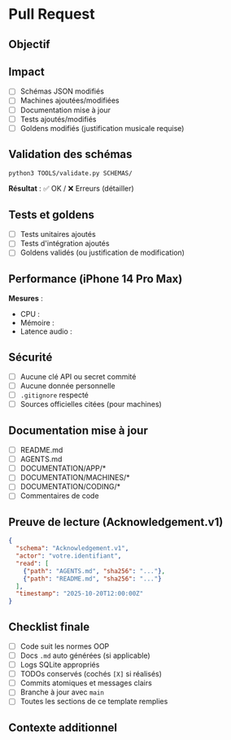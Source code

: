 # Pull Request

## Objectif

<!-- Description claire et concise de l'objectif de cette PR -->

## Impact

<!-- Quels composants/fichiers sont affectés ? -->
<!-- Y a-t-il des breaking changes ? -->

- [ ] Schémas JSON modifiés
- [ ] Machines ajoutées/modifiées
- [ ] Documentation mise à jour
- [ ] Tests ajoutés/modifiés
- [ ] Goldens modifiés (justification musicale requise)

## Validation des schémas

<!-- OBLIGATOIRE : Exécuter avant de soumettre -->

```bash
python3 TOOLS/validate.py SCHEMAS/
```

**Résultat** : ✅ OK / ❌ Erreurs (détailler)

## Tests et goldens

<!-- Liste des tests ajoutés/modifiés -->
<!-- Si goldens modifiés : justification musicale OBLIGATOIRE -->

- [ ] Tests unitaires ajoutés
- [ ] Tests d'intégration ajoutés
- [ ] Goldens validés (ou justification de modification)

## Performance (iPhone 14 Pro Max)

<!-- Cible : < 30% CPU pour 3 machines + FX -->

**Mesures** :
- CPU : 
- Mémoire : 
- Latence audio : 

## Sécurité

<!-- Vérifications de sécurité -->

- [ ] Aucune clé API ou secret commité
- [ ] Aucune donnée personnelle
- [ ] `.gitignore` respecté
- [ ] Sources officielles citées (pour machines)

## Documentation mise à jour

<!-- Cochez les docs mises à jour -->

- [ ] README.md
- [ ] AGENTS.md
- [ ] DOCUMENTATION/APP/*
- [ ] DOCUMENTATION/MACHINES/*
- [ ] DOCUMENTATION/CODING/*
- [ ] Commentaires de code

## Preuve de lecture (Acknowledgement.v1)

<!-- OBLIGATOIRE : Collez votre Acknowledgement.v1 généré avec TOOLS/hash_docs.py -->

```json
{
  "schema": "Acknowledgement.v1",
  "actor": "votre.identifiant",
  "read": [
    {"path": "AGENTS.md", "sha256": "..."},
    {"path": "README.md", "sha256": "..."}
  ],
  "timestamp": "2025-10-20T12:00:00Z"
}
```

## Checklist finale

- [ ] Code suit les normes OOP
- [ ] Docs `.md` auto générées (si applicable)
- [ ] Logs SQLite appropriés
- [ ] TODOs conservés (cochés `[X]` si réalisés)
- [ ] Commits atomiques et messages clairs
- [ ] Branche à jour avec `main`
- [ ] Toutes les sections de ce template remplies

## Contexte additionnel

<!-- Captures, diagrammes, liens, notes -->


